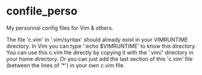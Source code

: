 # confile_perso
My personnal config files for Vim &amp; others.

The file 'c.vim' in '.vim/syntax' should already exist in your VIMRUNTIME directory.
In Vim you can type ':echo $VIMRUNTIME' to know this directory.
You can use this c.vim file directly by copying it with the '.vim/' directory in your home directory.
Or you can just add the last section of this 'c.vim' file (between the lines of '*') in your own c.vim file.
